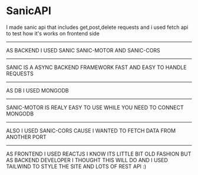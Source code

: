 # SanicAPI
I made sanic api that includes get,post,delete requests and i used fetch api to test how it's works on frontend side


---


AS BACKEND I USED SANIC SANIC-MOTOR AND SANIC-CORS

---


SANIC IS A ASYNC BACKEND FRAMEWORK FAST AND EASY TO HANDLE REQUESTS

---


AS DB I USED MONGODB

---


SANIC-MOTOR IS REALY EASY TO USE WHILE YOU NEED TO CONNECT MONGODB 

---


ALSO I USED SANIC-CORS CAUSE I WANTED TO FETCH DATA FROM ANOTHER PORT

---


AS FRONTEND I USED REACTJS I KNOW ITS LITTLE BIT OLD FASHION BUT AS BACKEND DEVELOPER I THOUGHT THIS WILL DO AND I USED TAILWIND TO STYLE THE SITE AND LOTS OF REST API :)
